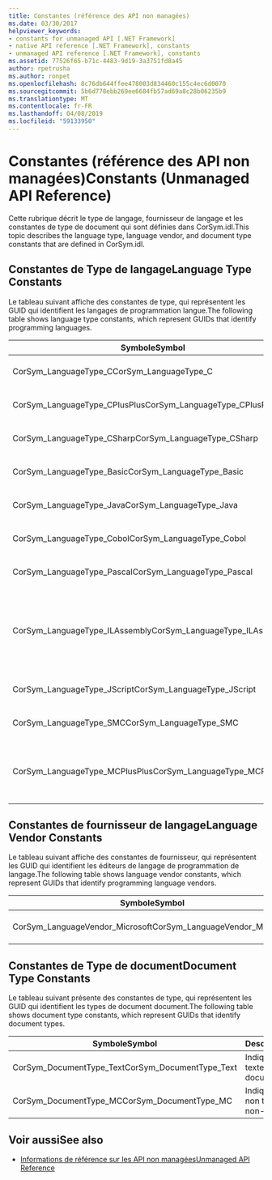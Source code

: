 ```yaml
---
title: Constantes (référence des API non managées)
ms.date: 03/30/2017
helpviewer_keywords:
- constants for unmanaged API [.NET Framework]
- native API reference [.NET Framework], constants
- unmanaged API reference [.NET Framework], constants
ms.assetid: 77526f65-b71c-4483-9d19-3a3751fd8a45
author: rpetrusha
ms.author: ronpet
ms.openlocfilehash: 8c76db644ffee478003d834460c155c4ec6d0070
ms.sourcegitcommit: 5b6d778ebb269ee6684fb57ad69a8c28b06235b9
ms.translationtype: MT
ms.contentlocale: fr-FR
ms.lasthandoff: 04/08/2019
ms.locfileid: "59133950"
---
```

# <a name="constants-unmanaged-api-reference"></a><span data-ttu-id="e54ed-102">Constantes (référence des API non managées)</span><span class="sxs-lookup"><span data-stu-id="e54ed-102">Constants (Unmanaged API Reference)</span></span>
<span data-ttu-id="e54ed-103">Cette rubrique décrit le type de langage, fournisseur de langage et les constantes de type de document qui sont définies dans CorSym.idl.</span><span class="sxs-lookup"><span data-stu-id="e54ed-103">This topic describes the language type, language vendor, and document type constants that are defined in CorSym.idl.</span></span>  
  
## <a name="language-type-constants"></a><span data-ttu-id="e54ed-104">Constantes de Type de langage</span><span class="sxs-lookup"><span data-stu-id="e54ed-104">Language Type Constants</span></span>  
 <span data-ttu-id="e54ed-105">Le tableau suivant affiche des constantes de type, qui représentent les GUID qui identifient les langages de programmation langue.</span><span class="sxs-lookup"><span data-stu-id="e54ed-105">The following table shows language type constants, which represent GUIDs that identify programming languages.</span></span>  
  
|<span data-ttu-id="e54ed-106">Symbole</span><span class="sxs-lookup"><span data-stu-id="e54ed-106">Symbol</span></span>|<span data-ttu-id="e54ed-107">Description</span><span class="sxs-lookup"><span data-stu-id="e54ed-107">Description</span></span>|  
|------------|-----------------|  
|<span data-ttu-id="e54ed-108">CorSym_LanguageType_C</span><span class="sxs-lookup"><span data-stu-id="e54ed-108">CorSym_LanguageType_C</span></span>|<span data-ttu-id="e54ed-109">Indique le langage C.</span><span class="sxs-lookup"><span data-stu-id="e54ed-109">Indicates the C language.</span></span>|  
|<span data-ttu-id="e54ed-110">CorSym_LanguageType_CPlusPlus</span><span class="sxs-lookup"><span data-stu-id="e54ed-110">CorSym_LanguageType_CPlusPlus</span></span>|<span data-ttu-id="e54ed-111">Indique le langage C++.</span><span class="sxs-lookup"><span data-stu-id="e54ed-111">Indicates the C++ language.</span></span>|  
|<span data-ttu-id="e54ed-112">CorSym_LanguageType_CSharp</span><span class="sxs-lookup"><span data-stu-id="e54ed-112">CorSym_LanguageType_CSharp</span></span>|<span data-ttu-id="e54ed-113">Indique le C# langage.</span><span class="sxs-lookup"><span data-stu-id="e54ed-113">Indicates the C# language.</span></span>|  
|<span data-ttu-id="e54ed-114">CorSym_LanguageType_Basic</span><span class="sxs-lookup"><span data-stu-id="e54ed-114">CorSym_LanguageType_Basic</span></span>|<span data-ttu-id="e54ed-115">Indique la langue de base.</span><span class="sxs-lookup"><span data-stu-id="e54ed-115">Indicates the Basic language.</span></span>|  
|<span data-ttu-id="e54ed-116">CorSym_LanguageType_Java</span><span class="sxs-lookup"><span data-stu-id="e54ed-116">CorSym_LanguageType_Java</span></span>|<span data-ttu-id="e54ed-117">Indique le langage Java.</span><span class="sxs-lookup"><span data-stu-id="e54ed-117">Indicates the Java language.</span></span>|  
|<span data-ttu-id="e54ed-118">CorSym_LanguageType_Cobol</span><span class="sxs-lookup"><span data-stu-id="e54ed-118">CorSym_LanguageType_Cobol</span></span>|<span data-ttu-id="e54ed-119">Indique le langage COBOL.</span><span class="sxs-lookup"><span data-stu-id="e54ed-119">Indicates the COBOL language.</span></span>|  
|<span data-ttu-id="e54ed-120">CorSym_LanguageType_Pascal</span><span class="sxs-lookup"><span data-stu-id="e54ed-120">CorSym_LanguageType_Pascal</span></span>|<span data-ttu-id="e54ed-121">Indique le langage Pascal.</span><span class="sxs-lookup"><span data-stu-id="e54ed-121">Indicates the Pascal language.</span></span>|  
|<span data-ttu-id="e54ed-122">CorSym_LanguageType_ILAssembly</span><span class="sxs-lookup"><span data-stu-id="e54ed-122">CorSym_LanguageType_ILAssembly</span></span>|<span data-ttu-id="e54ed-123">Indique le code d’assembly de Microsoft intermediate language (MSIL).</span><span class="sxs-lookup"><span data-stu-id="e54ed-123">Indicates the Microsoft intermediate language (MSIL) assembly code.</span></span>|  
|<span data-ttu-id="e54ed-124">CorSym_LanguageType_JScript</span><span class="sxs-lookup"><span data-stu-id="e54ed-124">CorSym_LanguageType_JScript</span></span>|<span data-ttu-id="e54ed-125">Indique le langage JScript.</span><span class="sxs-lookup"><span data-stu-id="e54ed-125">Indicates the JScript language.</span></span>|  
|<span data-ttu-id="e54ed-126">CorSym_LanguageType_SMC</span><span class="sxs-lookup"><span data-stu-id="e54ed-126">CorSym_LanguageType_SMC</span></span>|<span data-ttu-id="e54ed-127">Indique le langage SMC.</span><span class="sxs-lookup"><span data-stu-id="e54ed-127">Indicates the SMC language.</span></span>|  
|<span data-ttu-id="e54ed-128">CorSym_LanguageType_MCPlusPlus</span><span class="sxs-lookup"><span data-stu-id="e54ed-128">CorSym_LanguageType_MCPlusPlus</span></span>|<span data-ttu-id="e54ed-129">Indique le langage C++ activé pour le .NET Framework.</span><span class="sxs-lookup"><span data-stu-id="e54ed-129">Indicates the C++ language enabled for the .NET Framework.</span></span>|  
  
## <a name="language-vendor-constants"></a><span data-ttu-id="e54ed-130">Constantes de fournisseur de langage</span><span class="sxs-lookup"><span data-stu-id="e54ed-130">Language Vendor Constants</span></span>  
 <span data-ttu-id="e54ed-131">Le tableau suivant affiche des constantes de fournisseur, qui représentent les GUID qui identifient les éditeurs de langage de programmation de langage.</span><span class="sxs-lookup"><span data-stu-id="e54ed-131">The following table shows language vendor constants, which represent GUIDs that identify programming language vendors.</span></span>  
  
|<span data-ttu-id="e54ed-132">Symbole</span><span class="sxs-lookup"><span data-stu-id="e54ed-132">Symbol</span></span>|<span data-ttu-id="e54ed-133">Description</span><span class="sxs-lookup"><span data-stu-id="e54ed-133">Description</span></span>|  
|------------|-----------------|  
|<span data-ttu-id="e54ed-134">CorSym_LanguageVendor_Microsoft</span><span class="sxs-lookup"><span data-stu-id="e54ed-134">CorSym_LanguageVendor_Microsoft</span></span>|<span data-ttu-id="e54ed-135">Indique à Microsoft.</span><span class="sxs-lookup"><span data-stu-id="e54ed-135">Indicates Microsoft.</span></span>|  
  
## <a name="document-type-constants"></a><span data-ttu-id="e54ed-136">Constantes de Type de document</span><span class="sxs-lookup"><span data-stu-id="e54ed-136">Document Type Constants</span></span>  
 <span data-ttu-id="e54ed-137">Le tableau suivant présente des constantes de type, qui représentent les GUID qui identifient les types de document document.</span><span class="sxs-lookup"><span data-stu-id="e54ed-137">The following table shows document type constants, which represent GUIDs that identify document types.</span></span>  
  
|<span data-ttu-id="e54ed-138">Symbole</span><span class="sxs-lookup"><span data-stu-id="e54ed-138">Symbol</span></span>|<span data-ttu-id="e54ed-139">Description</span><span class="sxs-lookup"><span data-stu-id="e54ed-139">Description</span></span>|  
|------------|-----------------|  
|<span data-ttu-id="e54ed-140">CorSym_DocumentType_Text</span><span class="sxs-lookup"><span data-stu-id="e54ed-140">CorSym_DocumentType_Text</span></span>|<span data-ttu-id="e54ed-141">Indique un document texte.</span><span class="sxs-lookup"><span data-stu-id="e54ed-141">Indicates a text document.</span></span>|  
|<span data-ttu-id="e54ed-142">CorSym_DocumentType_MC</span><span class="sxs-lookup"><span data-stu-id="e54ed-142">CorSym_DocumentType_MC</span></span>|<span data-ttu-id="e54ed-143">Indique un document non textuels.</span><span class="sxs-lookup"><span data-stu-id="e54ed-143">Indicates a non-text document.</span></span>|  
  
## <a name="see-also"></a><span data-ttu-id="e54ed-144">Voir aussi</span><span class="sxs-lookup"><span data-stu-id="e54ed-144">See also</span></span>

- [<span data-ttu-id="e54ed-145">Informations de référence sur les API non managées</span><span class="sxs-lookup"><span data-stu-id="e54ed-145">Unmanaged API Reference</span></span>](../../../docs/framework/unmanaged-api/index.md)
